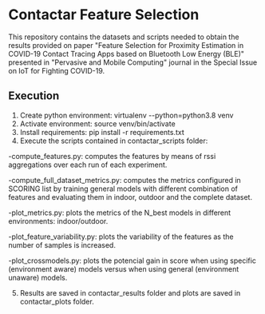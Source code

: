 # Contactar Feature Selection

This repository contains the datasets and scripts needed to obtain the results provided on paper "Feature Selection for Proximity Estimation in COVID-19 Contact Tracing Apps based on Bluetooth Low Energy (BLE)" presented in "Pervasive and Mobile Computing" journal in the Special Issue on IoT for Fighting COVID-19.

## Execution

1. Create python environment: virtualenv --python=python3.8 venv
2. Activate environment: source venv/bin/activate
3. Install requirements: pip install -r requirements.txt 
4. Execute the scripts contained in contactar_scripts folder:

-compute_features.py: computes the features by means of rssi aggregations over each run of each experiment.

-compute_full_dataset_metrics.py: computes the metrics configured in SCORING list by training general models with different combination 	of features and evaluating them in indoor, outdoor and the complete dataset.

-plot_metrics.py: plots the metrics of the N_best models in different environments: indoor/outdoor.

-plot_feature_variability.py: plots the variability of the features as the number of samples is increased.

-plot_crossmodels.py: plots the potencial gain in score when using specific (environment aware) models versus when using general (environment unaware) models.

5. Results are saved in contactar_results folder and plots are saved in contactar_plots folder.






